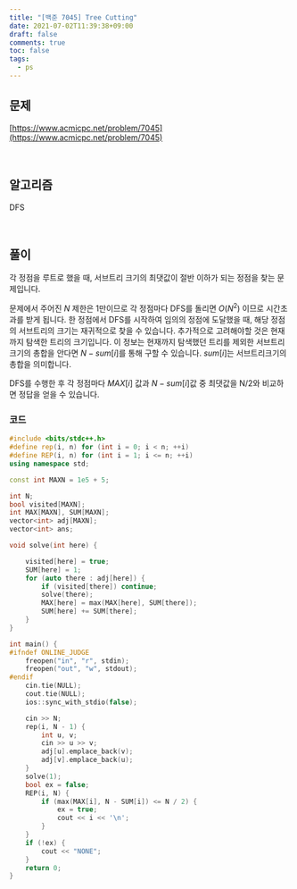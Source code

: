 ```yaml
---
title: "[백준 7045] Tree Cutting"
date: 2021-07-02T11:39:38+09:00
draft: false
comments: true
toc: false
tags:
  - ps
---
```


## 문제

[https://www.acmicpc.net/problem/7045](https://www.acmicpc.net/problem/7045)

<br>

## 알고리즘

DFS

<br>

## 풀이

각 정점을 루트로 했을 때, 서브트리 크기의 최댓값이 절반 이하가 되는 정점을 찾는 문제입니다.

문제에서 주어진 $N$ 제한은 1만이므로 각 정점마다 DFS를 돌리면 $O(N^2)$ 이므로 시간초과를 받게 됩니다. 한 정점에서 DFS를 시작하여 임의의 정점에 도달했을 때, 해당 정점의 서브트리의 크기는 재귀적으로 찾을 수 있습니다. 추가적으로 고려해야할 것은 현재까지 탐색한 트리의 크기입니다. 이 정보는 현재까지 탐색했던 트리를 제외한 서브트리 크기의 총합을 안다면 $N-sum[i]$를 통해 구할 수 있습니다. $sum[i]$는 서브트리크기의 총합을 의미합니다.

DFS를 수행한 후 각 정점마다 $MAX[i]$ 값과 $N-sum[i]$값 중 최댓값을 N/2와 비교하면 정답을 얻을 수 있습니다.

### 코드

```c++
#include <bits/stdc++.h>
#define rep(i, n) for (int i = 0; i < n; ++i)
#define REP(i, n) for (int i = 1; i <= n; ++i)
using namespace std;

const int MAXN = 1e5 + 5;

int N;
bool visited[MAXN];
int MAX[MAXN], SUM[MAXN];
vector<int> adj[MAXN];
vector<int> ans;

void solve(int here) {

    visited[here] = true;
    SUM[here] = 1;
    for (auto there : adj[here]) {
        if (visited[there]) continue;
        solve(there);
        MAX[here] = max(MAX[here], SUM[there]);
        SUM[here] += SUM[there];
    }
}

int main() {
#ifndef ONLINE_JUDGE
    freopen("in", "r", stdin);
    freopen("out", "w", stdout);
#endif
    cin.tie(NULL);
    cout.tie(NULL);
    ios::sync_with_stdio(false);

    cin >> N;
    rep(i, N - 1) {
        int u, v;
        cin >> u >> v;
        adj[u].emplace_back(v);
        adj[v].emplace_back(u);
    }
    solve(1);
    bool ex = false;
    REP(i, N) {
        if (max(MAX[i], N - SUM[i]) <= N / 2) {
            ex = true;
            cout << i << '\n';
        }
    }
    if (!ex) {
        cout << "NONE";
    }
    return 0;
}
```
